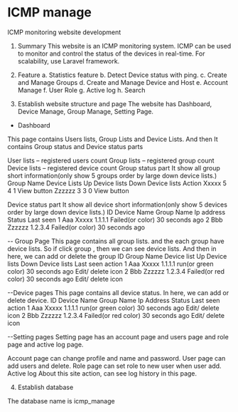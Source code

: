 # ICMP manage 
ICMP monitoring website development

1.	Summary
This website is an ICMP monitoring system.
ICMP can be used to monitor and control the status of the devices in real-time.
For scalability, use Laravel framework.

2.	Feature
a.	Statistics feature
b.	Detect Device status with ping.
c.	Create and Manage Groups
d.	Create and Manage Device and Host 
e.	Account Manage 
f.	User Role 
g.	Active log
h.	Search 

3.	Establish website structure and page 
The website has Dashboard, Device Manage, Group Manage, Setting Page.
-	Dashboard

This page contains Users lists, Group Lists and Device Lists.
And then It contains Group status and Device status parts



User lists – registered users count
Group lists – registered group count
Device lists – registered device count
Group status part
It show all group short information(only show 5 groups order by large down device lists.)
Group Name	Device Lists	Up Device lists	Down Device lists	Action
Xxxxx	5	4	1	View button
Zzzzzz	3	3	0	View button

Device status part
It show all device short information(only show 5 devices order by large down device lists.)
ID	Device Name	Group Name	Ip address	Status 	Last seen
1	Aaa	Xxxxx	1.1.1.1	Failed(or color)	30 seconds ago
2	Bbb	Zzzzzz	1.2.3.4	Failed(or color)	30 seconds ago

-- Group Page
This page contains all group lists.
and the each group have device lists.
So if click group , then we can see device lists.
And then in here, we can add or delete the group
ID	Group Name	Device list	Up Device lists	Down Device lists	Last seen	action
1	Aaa	Xxxxx	1.1.1.1	run(or green color)	30 seconds ago	Edit/ delete icon
2	Bbb	Zzzzzz	1.2.3.4	Failed(or red color)	30 seconds ago	Edit/ delete icon

--Device pages
This page contains all device status. In here, we can add or delete device.
ID	Device Name 	Group Name	Ip Address	Status	Last seen	action
1	Aaa	Xxxxx	1.1.1.1	run(or green color)	30 seconds ago	Edit/ delete icon
2	Bbb	Zzzzzz	1.2.3.4	Failed(or red color)	30 seconds ago	Edit/ delete icon

--Setting pages
Setting page has an account page and users page and role page and active log page.

Account page
can change profile and name and password.
User page
can add users and delete.
Role page
can set role to new user when user add.
Active log
About this site action, can see log history in this page.


4.	Establish database

The database name is icmp_manage

